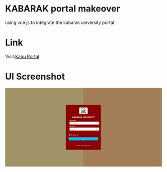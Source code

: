 # KABARAK portal makeover
using vue js to integrate the kabarak university portal

# Link
Visit:[Kabu Portal](https://student-portal-66qh.onrender.com/)

# UI Screenshot
![Kabu Portal UI](./kabu-portal-makeover/src/assets/img/UI.png)